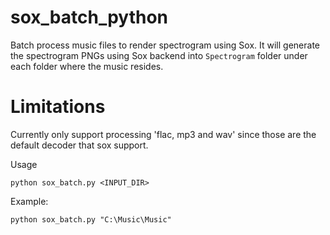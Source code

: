 # sox_batch_python
Batch process music files to render spectrogram using Sox. It will generate the spectrogram PNGs using Sox backend into `Spectrogram` folder under each folder where the music resides. 

# Limitations
Currently only support processing 'flac, mp3 and wav' since those are the default decoder that sox support. 

Usage
```
python sox_batch.py <INPUT_DIR>
```

Example:
```
python sox_batch.py "C:\Music\Music"
```

